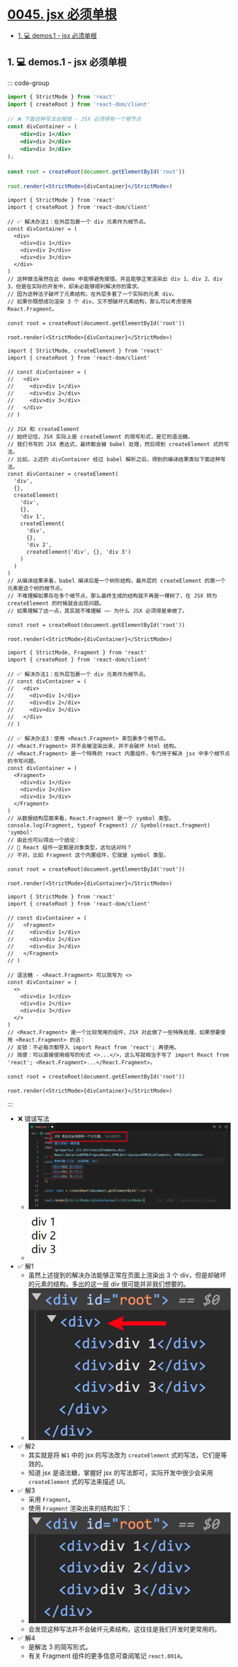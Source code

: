 # [0045. jsx 必须单根](https://github.com/Tdahuyou/react/tree/main/0045.%20jsx%20%E5%BF%85%E9%A1%BB%E5%8D%95%E6%A0%B9)

<!-- region:toc -->
- [1. 💻 demos.1 - jsx 必须单根](#1--demos1---jsx-必须单根)
<!-- endregion:toc -->

## 1. 💻 demos.1 - jsx 必须单根

::: code-group

```jsx [❌ 错误写法]
import { StrictMode } from 'react'
import { createRoot } from 'react-dom/client'

// ❌ 下面这种写法会报错 - JSX 必须得有一个根节点
const divContainer = (
    <div>div 1</div>
    <div>div 2</div>
    <div>div 3</div>
);

const root = createRoot(document.getElementById('root'))

root.render(<StrictMode>{divContainer}</StrictMode>)
```

```jsx{6,10} [✅ 解1]
import { StrictMode } from 'react'
import { createRoot } from 'react-dom/client'

// ✅ 解决办法1：在外层包裹一个 div 元素作为根节点。
const divContainer = (
  <div>
    <div>div 1</div>
    <div>div 2</div>
    <div>div 3</div>
  </div>
)
// 这种做法虽然在此 demo 中能够避免报错，并且能够正常渲染出 div 1、div 2、div 3，但是在实际的开发中，却未必能够顺利解决你的需求。
// 因为这种法子破坏了元素结构，在外层多套了一个实际的元素 div。
// 如果你既想成功渲染 3 个 div，又不想破坏元素结构，那么可以考虑使用 React.Fragment。

const root = createRoot(document.getElementById('root'))

root.render(<StrictMode>{divContainer}</StrictMode>)
```

```jsx{4-10,16-30} [✅ 解2]
import { StrictMode, createElement } from 'react'
import { createRoot } from 'react-dom/client'

// const divContainer = (
//   <div>
//     <div>div 1</div>
//     <div>div 2</div>
//     <div>div 3</div>
//   </div>
// )

// JSX 和 createElement
// 始终记住，JSX 实际上是 createElement 的简写形式，是它的语法糖。
// 我们书写的 JSX 表达式，最终都会被 babel 处理，然后得到 createElement 式的写法。
// 比如，上述的 divContainer 经过 babel 解析之后，得到的编译结果类似下面这种写法。
const divContainer = createElement(
  'div',
  {},
  createElement(
    'div',
    {},
    'div 1',
    createElement(
      'div',
      {},
      'div 2',
      createElement('div', {}, 'div 3')
    )
  )
)
// 从编译结果来看，babel 编译后是一个树形结构，最外层的 createElement 的第一个元素是这个树的根节点。
// 不难理解如果存在多个根节点，那么最终生成的结构就不再是一棵树了，在 JSX 转为 createElement 的时候就会出现问题。
// 如果理解了这一点，其实就不难理解 —— 为什么 JSX 必须得是单根了。

const root = createRoot(document.getElementById('root'))

root.render(<StrictMode>{divContainer}</StrictMode>)
```

```jsx{17,21,26,27} [✅ 解3]
import { StrictMode, Fragment } from 'react'
import { createRoot } from 'react-dom/client'

// ✅ 解决办法1：在外层包裹一个 div 元素作为根节点。
// const divContainer = (
//   <div>
//     <div>div 1</div>
//     <div>div 2</div>
//     <div>div 3</div>
//   </div>
// )

// ✅ 解决办法3：使用 <React.Fragment> 来包裹多个根节点。
// <React.Fragment> 并不会被渲染出来，并不会破坏 html 结构。
// <React.Fragment> 是一个特殊的 react 内置组件，专门用于解决 jsx 中多个根节点的书写问题。
const divContainer = (
  <Fragment>
    <div>div 1</div>
    <div>div 2</div>
    <div>div 3</div>
  </Fragment>
)
// 从数据结构层面来看，React.Fragment 是一个 symbol 类型。
console.log(Fragment, typeof Fragment) // Symbol(react.fragment) 'symbol'
// 由此也可以得出一个结论：
// 🤔 React 组件一定都是对象类型，这句话对吗？
// 不对，比如 Fragment 这个内置组件，它就是 symbol 类型。

const root = createRoot(document.getElementById('root'))

root.render(<StrictMode>{divContainer}</StrictMode>)
```

```jsx{14,18} [✅ 解4]
import { StrictMode } from 'react'
import { createRoot } from 'react-dom/client'

// const divContainer = (
//   <Fragment>
//     <div>div 1</div>
//     <div>div 2</div>
//     <div>div 3</div>
//   </Fragment>
// )

// 语法糖 - <React.Fragment> 可以简写为 <>
const divContainer = (
  <>
    <div>div 1</div>
    <div>div 2</div>
    <div>div 3</div>
  </>
)
// <React.Fragment> 是一个比较常用的组件，JSX 对此做了一些特殊处理，如果想要使用 <React.Fragment> 的话：
// 反锁：不必每次都导入 import React from 'react'; 再使用。
// 简便：可以直接使用缩写的形式 <>...</>，这么写就相当于写了 import React from 'react'; <React.Fragment>...</React.Fragment>。

const root = createRoot(document.getElementById('root'))

root.render(<StrictMode>{divContainer}</StrictMode>)
```

:::

- ❌ 错误写法
  - ![](assets/2025-02-10-21-35-35.png)
  - ![](assets/2025-02-10-21-35-51.png)
- ✅ 解1
  - 虽然上述提到的解决办法能够正常在页面上渲染出 3 个 div，但是却破坏的元素的结构，多出的这一层 div 很可能并非我们想要的。
  - ![](assets/2025-02-10-21-36-23.png)
- ✅ 解2
  - 其实就是将 `解1` 中的 jsx 的写法改为 `createElement` 式的写法，它们是等效的。
  - 知道 jsx 是语法糖，掌握好 jsx 的写法即可，实际开发中很少会采用 `createElement` 式的写法来描述 UI。
- ✅ 解3
  - 采用 `Fragment`。
  - 使用 `Fragment` 渲染出来的结构如下：
  - ![](assets/2025-02-10-21-43-05.png)
  - 会发现这种写法并不会破坏元素结构，这往往是我们开发时更常用的。
- ✅ 解4
  - 是解法 3 的简写形式。
  - 有关 Fragment 组件的更多信息可查阅笔记 `react.0014`。
